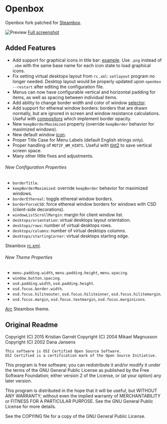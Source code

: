 # Openbox

Openbox fork patched for [Steambox](https://github.com/garnetius/steambox).

![Preview](https://raw.github.com/garnetius/steambox/master/screenshots/switch-preview.png "Preview")
[Full screenshot](https://raw.github.com/garnetius/steambox/master/screenshots/switch.png)

## Added Features

  * Add support for graphical icons in title bar: [example](https://raw.github.com/garnetius/steambox/master/screenshots/desktop.png).
    Use `.png` instead of `.xbm` with the same base name for each icon state to load graphical icons.
  * Fix setting virtual desktops layout from `rc.xml`: `setlayout` program no longer needed.
    Desktop layout would be properly updated upon `openbox --restart` after editing the configuration file.
  * Menus can now have configurable vertical and horizontal padding for items, as well as spacing between individual items.
  * Add ability to change border width and color of window [selector](https://raw.github.com/garnetius/steambox/master/screenshots/switch.png).
  * Add support for ethereal window borders: borders that are drawn normally, but are ignored in screen and window resistance calculations.
    Useful with [compositors](https://github.com/garnetius/compton) which implement border opacity.
  * New `keepBorderMaximized` property (override `keepBorder` behavior for maximized windows).
  * New default window [icon](https://github.com/garnetius/openbox/blob/master/data/openbox.png).
  * Proper Title Case for Menu Labels (default English strings only).
  * Proper handling of `MOTIF_WM_HINTS`.
    Useful with [tint2](https://github.com/garnetius/tint2) to save vertical screen space.
  * Many other little fixes and adjustments.


###### New Configuration Properties

  * `borderTitle`.
  * `keepBorderMaximized`: override `keepBorder` behavior for maximized windows.
  * `borderEthereal`: toggle ethereal window borders.
  * `borderForceCSD`: force ethereal window borders for windows with CSD (client-side decorations).
  * `windowListScrollMargin`: margin for client window list.
  * `desktops/orientation`: virtual desktops layout orientation.
  * `desktops/rows`: number of virtual desktops rows.
  * `desktops/columns`: number of virtual desktops columns.
  * `desktops/startingCorner`: virtual desktops starting edge.

Steambox [rc.xml](https://github.com/garnetius/steambox/blob/master/.config/openbox/rc.xml).

###### New Theme Properties

  * `menu.padding.width`, `menu.padding.height`, `menu.spacing`.
  * `window.button.spacing`.
  * `osd.padding.width`, `osd.padding.height`.
  * `osd.focus.border.width`.
  * `osd.focus.hiliteouter`, `osd.focus.hiliteinner`, `osd.focus.hilitemargin`.
  * `osd.focus.margin`, `osd.focus.textmargin`, `osd.focus.marginicons`.

[Arc](https://github.com/garnetius/steambox/blob/master/.themes/Arc/openbox-3/themerc) Steambox theme.

## Original Readme

Copyright (C) 2015 Kristian Garnét
Copyright (C) 2004 Mikael Magnusson
Copyright (C) 2002 Dana Jansens

```
This software is OSI Certified Open Source Software.
OSI Certified is a certification mark of the Open Source Initiative.
```

This program is free software; you can redistribute it and/or modify
it under the terms of the GNU General Public License as published by
the Free Software Foundation; either version 2 of the License, or
(at your option) any later version.

This program is distributed in the hope that it will be useful,
but WITHOUT ANY WARRANTY; without even the implied warranty of
MERCHANTABILITY or FITNESS FOR A PARTICULAR PURPOSE.  See the
GNU General Public License for more details.

See the COPYING file for a copy of the GNU General Public License.
